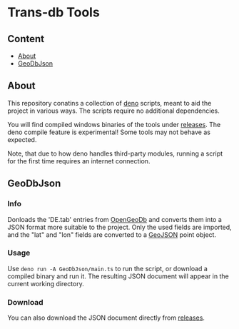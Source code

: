 # Trans-db Tools

## Content

* [About](#about)
* [GeoDbJson](#geodbjson)

## About

This repository conatins a collection of [deno](https://deno.land/) scripts, meant to aid the project in various ways.
The scripts require no additional dependencies.

You will find compiled windows binaries of the tools under [releases](https://github.com/TransDB-de/Tools/releases).
The deno compile feature is experimental! Some tools may not behave as expected.

Note, that due to how deno handles third-party modules, running a script for the first time requires an internet connection.

## GeoDbJson

### Info

Donloads the 'DE.tab' entries from [OpenGeoDb](http://opengeodb.giswiki.org/wiki/OpenGeoDB) and converts them into a JSON format more suitable to the project.
Only the used fields are imported, and the "lat" and "lon" fields are converted to a [GeoJSON](https://geojson.org/) point object.

### Usage

Use `deno run -A GeoDbJson/main.ts` to run the script, or download a compiled binary and run it. The resulting JSON document will appear in the current working directory.

### Download

You can also download the JSON document directly from [releases](https://github.com/TransDB-de/Tools/releases/download/0.1.2/GeoDbJson.zip).
